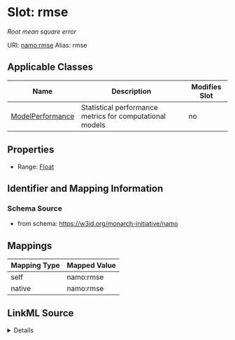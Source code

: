 

# Slot: rmse 


_Root mean square error_





URI: [namo:rmse](https://w3id.org/monarch-initiative/namo/rmse)
Alias: rmse

<!-- no inheritance hierarchy -->





## Applicable Classes

| Name | Description | Modifies Slot |
| --- | --- | --- |
| [ModelPerformance](ModelPerformance.md) | Statistical performance metrics for computational models |  no  |






## Properties

* Range: [Float](Float.md)




## Identifier and Mapping Information






### Schema Source


* from schema: https://w3id.org/monarch-initiative/namo




## Mappings

| Mapping Type | Mapped Value |
| ---  | ---  |
| self | namo:rmse |
| native | namo:rmse |




## LinkML Source

<details>
```yaml
name: rmse
description: Root mean square error
from_schema: https://w3id.org/monarch-initiative/namo
rank: 1000
alias: rmse
owner: ModelPerformance
domain_of:
- ModelPerformance
range: float

```
</details>